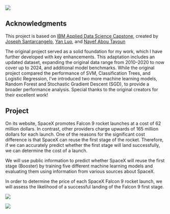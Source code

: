![](https://drive.google.com/file/d/161dmQiVwIJ8GirjM7QUgUtShIlM4ZX-6/view)

## Acknowledgments
This project is based on [IBM Applied Data Science Capstone](https://www.coursera.org/learn/applied-data-science-capstone), created by [Joseph Santarcangelo](https://www.linkedin.com/in/joseph-s-50398b136/), [Yan Luo](https://www.linkedin.com/in/yan-luo-96288783/), and [Nayef Abou Tayoun](https://www.linkedin.com/in/nayefaboutayoun/)

The original project served as a solid foundation for my work, which I have further developed with key enhancements. This adaptation includes an updated dataset, expanding the original data range from 2010–2020 to now cover up to 2024, and additional model benchmarks. While the original project compared the performance of SVM, Classification Trees, and Logistic Regression, I’ve introduced two more machine learning models, Random Forest and Stochastic Gradient Descent (SGD), to provide a broader performance analysis. Special thanks to the original creators for their excellent work!

## Project
On its website, SpaceX promotes Falcon 9 rocket launches at a cost of 62 million dollars. In contrast,
other providers charge upwards of 165 million dollars for each launch. One of the reasons for the
significant cost difference is that SpaceX can reuse the first stage of the rocket. Therefore, if we can
accurately predict whether the first stage will land successfully, we can determine the cost of a
launch.

We will use public information to predict whether SpaceX will reuse the first stage (Booster) by
training five different machine learning models and evaluating them using information from various
sources about SpaceX.

In order to determine the price of each SpaceX Falcon 9 rocket launch, we will assess the likelihood
of a successful landing of the Falcon 9 first stage.

![](https://cf-courses-data.s3.us.cloud-object-storage.appdomain.cloud/IBMDeveloperSkillsNetwork-DS0701EN-SkillsNetwork/api/Images/landing\_1.gif)

![](https://cf-courses-data.s3.us.cloud-object-storage.appdomain.cloud/IBMDeveloperSkillsNetwork-DS0701EN-SkillsNetwork/api/Images/crash.gif)

